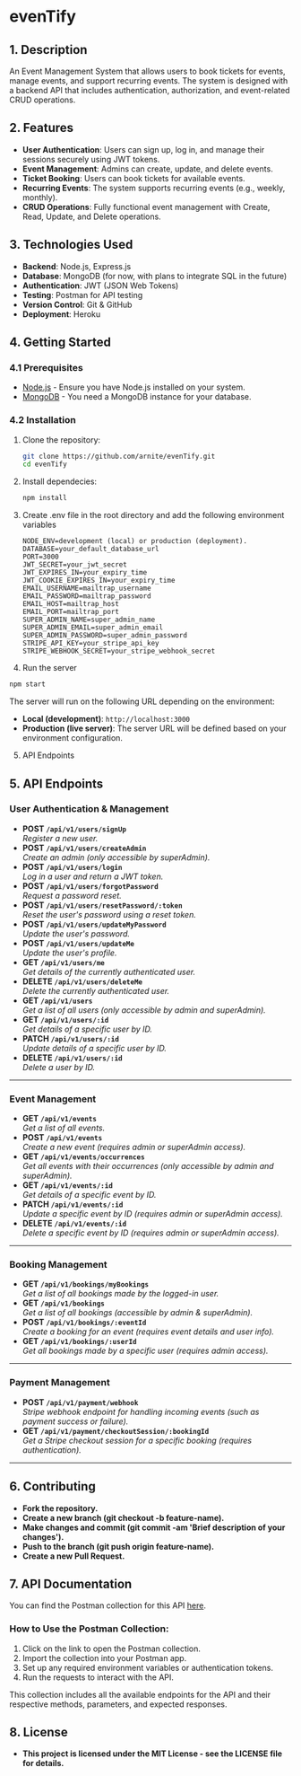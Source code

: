 # evenTify

## 1. Description

An Event Management System that allows users to book tickets for events, manage events, and support recurring events. The system is designed with a backend API that includes authentication, authorization, and event-related CRUD operations.

## 2. Features

- **User Authentication**: Users can sign up, log in, and manage their sessions securely using JWT tokens.
- **Event Management**: Admins can create, update, and delete events.
- **Ticket Booking**: Users can book tickets for available events.
- **Recurring Events**: The system supports recurring events (e.g., weekly, monthly).
- **CRUD Operations**: Fully functional event management with Create, Read, Update, and Delete operations.

## 3. Technologies Used

- **Backend**: Node.js, Express.js
- **Database**: MongoDB (for now, with plans to integrate SQL in the future)
- **Authentication**: JWT (JSON Web Tokens)
- **Testing**: Postman for API testing
- **Version Control**: Git & GitHub
- **Deployment**: Heroku

## 4. Getting Started

### 4.1 Prerequisites

- [Node.js](https://nodejs.org/) - Ensure you have Node.js installed on your system.
- [MongoDB](https://www.mongodb.com/) - You need a MongoDB instance for your database.

### 4.2 Installation

1. Clone the repository:

   ```bash
   git clone https://github.com/arnite/evenTify.git
   cd evenTify
   ```

2. Install dependecies:

   ```bash
   npm install
   ```

3. Create .env file in the root directory and add the following environment variables

   ```env
   NODE_ENV=development (local) or production (deployment).
   DATABASE=your_default_database_url
   PORT=3000
   JWT_SECRET=your_jwt_secret
   JWT_EXPIRES_IN=your_expiry_time
   JWT_COOKIE_EXPIRES_IN=your_expiry_time
   EMAIL_USERNAME=mailtrap_username
   EMAIL_PASSWORD=mailtrap_password
   EMAIL_HOST=mailtrap_host
   EMAIL_PORT=mailtrap_port
   SUPER_ADMIN_NAME=super_admin_name
   SUPER_ADMIN_EMAIL=super_admin_email
   SUPER_ADMIN_PASSWORD=super_admin_password
   STRIPE_API_KEY=your_stripe_api_key
   STRIPE_WEBHOOK_SECRET=your_stripe_webhook_secret
   ```

4. Run the server

```bash
npm start
```

The server will run on the following URL depending on the environment:

- **Local (development)**: `http://localhost:3000`
- **Production (live server)**: The server URL will be defined based on your environment configuration.

5. API Endpoints

## 5. API Endpoints

### **User Authentication & Management**

- **POST `/api/v1/users/signUp`**  
  _Register a new user._
- **POST `/api/v1/users/createAdmin`**  
  _Create an admin (only accessible by superAdmin)._
- **POST `/api/v1/users/login`**  
  _Log in a user and return a JWT token._
- **POST `/api/v1/users/forgotPassword`**  
  _Request a password reset._
- **POST `/api/v1/users/resetPassword/:token`**  
  _Reset the user's password using a reset token._
- **POST `/api/v1/users/updateMyPassword`**  
  _Update the user's password._
- **POST `/api/v1/users/updateMe`**  
  _Update the user's profile._
- **GET `/api/v1/users/me`**  
  _Get details of the currently authenticated user._
- **DELETE `/api/v1/users/deleteMe`**  
  _Delete the currently authenticated user._
- **GET `/api/v1/users`**  
  _Get a list of all users (only accessible by admin and superAdmin)._
- **GET `/api/v1/users/:id`**  
  _Get details of a specific user by ID._
- **PATCH `/api/v1/users/:id`**  
  _Update details of a specific user by ID._
- **DELETE `/api/v1/users/:id`**  
  _Delete a user by ID._

---

### **Event Management**

- **GET `/api/v1/events`**  
  _Get a list of all events._
- **POST `/api/v1/events`**  
  _Create a new event (requires admin or superAdmin access)._
- **GET `/api/v1/events/occurrences`**  
  _Get all events with their occurrences (only accessible by admin and superAdmin)._
- **GET `/api/v1/events/:id`**  
  _Get details of a specific event by ID._
- **PATCH `/api/v1/events/:id`**  
  _Update a specific event by ID (requires admin or superAdmin access)._
- **DELETE `/api/v1/events/:id`**  
  _Delete a specific event by ID (requires admin or superAdmin access)._

---

### **Booking Management**

- **GET `/api/v1/bookings/myBookings`**  
  _Get a list of all bookings made by the logged-in user._
- **GET `/api/v1/bookings`**  
  _Get a list of all bookings (accessible by admin & superAdmin)._
- **POST `/api/v1/bookings/:eventId`**  
  _Create a booking for an event (requires event details and user info)._
- **GET `/api/v1/bookings/:userId`**  
  _Get all bookings made by a specific user (requires admin access)._

---

### **Payment Management**

- **POST `/api/v1/payment/webhook`**  
  _Stripe webhook endpoint for handling incoming events (such as payment success or failure)._
- **GET `/api/v1/payment/checkoutSession/:bookingId`**  
  _Get a Stripe checkout session for a specific booking (requires authentication)._

---

## 6. Contributing

- **Fork the repository.**
- **Create a new branch (git checkout -b feature-name).**
- **Make changes and commit (git commit -am 'Brief description of your changes').**
- **Push to the branch (git push origin feature-name).**
- **Create a new Pull Request.**

## 7. API Documentation

You can find the Postman collection for this API [here](https://documenter.getpostman.com/view/37611500/2sAYX3phqy).

### How to Use the Postman Collection:

1. Click on the link to open the Postman collection.
2. Import the collection into your Postman app.
3. Set up any required environment variables or authentication tokens.
4. Run the requests to interact with the API.

This collection includes all the available endpoints for the API and their respective methods, parameters, and expected responses.

## 8. License

- **This project is licensed under the MIT License - see the LICENSE file for details.**

